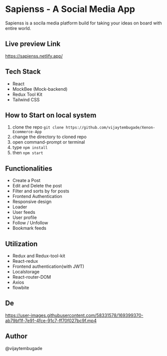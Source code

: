 # Sapienss - A Social Media App

Sapienss is a socila media platform build for taking your ideas on board with entire world.

## Live preview Link

https://sapienss.netlify.app/

## Tech Stack

- React
- MockBee (Mock-backend)
- Redux Tool Kit
- Tailwind CSS

## How to Start on local system

1. clone the repo `git clone https://github.com/vijaytembugade/Xenon-Ecommerce-App`
2. change the directory to cloned repo
3. open command-prompt or terminal
4. type `npm install`
5. then `npm start`

## Functionalities

- Create a Post
- Edit and Delete the post
- Filter and sorts by for posts
- Frontend Authentication
- Responsive design
- Loader
- User feeds
- User profile
- Follow / Unfollow
- Bookmark feeds

## Utilization

- Redux and Redux-tool-kit
- React-redux
- Frontend authentication(with JWT)
- Localstorage
- React-router-DOM
- Axios
- flowbite

## De

https://user-images.githubusercontent.com/58331578/169399370-ab79bf1f-7e91-4fce-91c7-ff70f027bc9f.mp4


## Author
@vijaytembugade

